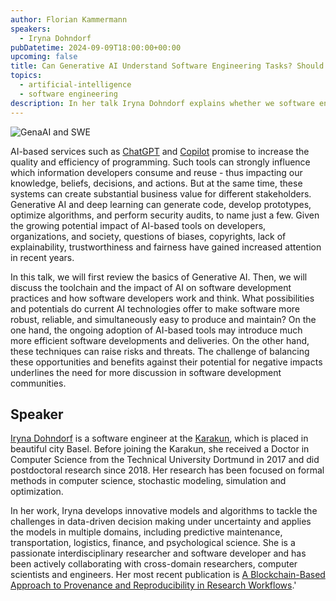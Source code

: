 ```yaml
---
author: Florian Kammermann
speakers:
  - Iryna Dohndorf
pubDatetime: 2024-09-09T18:00:00+00:00
upcoming: false
title: Can Generative AI Understand Software Engineering Tasks? Should You Worry?
topics:
  - artificial-intelligence
  - software engineering
description: In her talk Iryna Dohndorf explains whether we software engineers should embrace Generative AI and Deep Learning for our daily work or whether we should worry about our jobs instead.
---
```


![GenaAI and SWE](@assets/images/gen-ai-software-engineering.webp)

AI-based services such as [ChatGPT](https://openai.com/chatgpt/) and [Copilot](https://copilot.microsoft.com/) promise to increase the quality and efficiency of programming. Such tools can strongly influence which information developers consume and reuse - thus impacting our knowledge, beliefs, decisions, and actions. But at the same time, these systems can create substantial business value for different stakeholders. Generative AI and deep learning can generate code, develop prototypes, optimize algorithms, and perform security audits, to name just a few. Given the growing potential impact of AI-based tools on developers, organizations, and society, questions of biases, copyrights, lack of explainability, trustworthiness and fairness have gained increased attention in recent years.

In this talk, we will first review the basics of Generative AI. Then, we will discuss the toolchain and the impact of AI on software development practices and how software developers work and think. What possibilities and potentials do current AI technologies offer to make software more robust, reliable, and simultaneously easy to produce and maintain? On the one hand, the ongoing adoption of AI-based tools may introduce much more efficient software developments and deliveries. On the other hand, these techniques can raise risks and threats. The challenge of balancing these opportunities and benefits against their potential for negative impacts underlines the need for more discussion in software development communities.

## Speaker

[Iryna Dohndorf](https://www.linkedin.com/in/iryna-dohndorf/) is a software engineer at the [Karakun](https://karakun.com), which is placed in beautiful city Basel. Before joining the Karakun, she received a Doctor in Computer Science from the Technical University Dortmund in 2017 and did postdoctoral research since 2018. Her research has been focused on formal methods in computer science, stochastic modeling, simulation and optimization.

In her work, Iryna develops innovative models and algorithms to tackle the challenges in data-driven decision making under uncertainty and applies the models in multiple domains, including predictive maintenance, transportation, logistics, finance, and psychological science. She is a passionate interdisciplinary researcher and software developer and has been actively collaborating with cross-domain researchers, computer scientists and engineers. Her most recent publication is [A Blockchain-Based Approach to Provenance and Reproducibility in Research Workflows](https://elib.dlr.de/142470/1/212995_1.pdf).'
